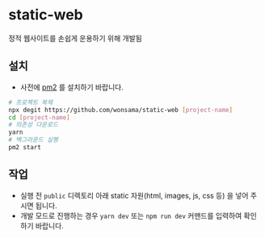 # static-web

정적 웹사이트를 손쉽게 운용하기 위해 개발됨

## 설치

- 사전에 [pm2](https://pm2.keymetrics.io/) 를 설치하기 바랍니다.

```sh
# 프로젝트 복제
npx degit https://github.com/wonsama/static-web [project-name]
cd [project-name]
# 의존성 다운로드
yarn
# 백그라운드 실행
pm2 start
```

## 작업

- 실행 전 `public` 디렉토리 아래 static 자원(html, images, js, css 등) 을 넣어 주시면 됩니다.
- 개발 모드로 진행하는 경우 `yarn dev` 또는 `npm run dev` 커맨드를 입력하여 확인하기 바랍니다.
